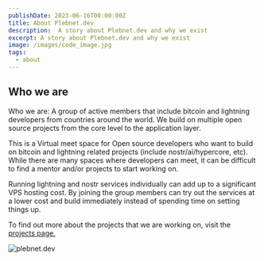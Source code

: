 ```yaml
---
publishDate: 2023-06-16T00:00:00Z
title: About Plebnet.dev
description:  A story about Plebnet.dev and why we exist
excerpt: A story about Plebnet.dev and why we exist
image: /images/code_image.jpg
tags:
  - about
---
```


## Who we are

Who we are: A group of active members that include bitcoin and lightning developers from countries around the world. We build on multiple open source projects from the core level to the application layer.

This is a Virtual meet space for Open source developers who want to build on bitcoin and lightning related projects (include nostr/ai/hypercore, etc). While there are many spaces where developers can meet, it can be difficult to find a mentor and/or projects to start working on.

Running lightning and nostr services individually can add up to a significant VPS hosting cost. By joining the group members can try out the services at a lower cost and build immediately instead of spending time on setting things up. 

To find out more about the projects that we are working on, visit the [projects page.](/projects)

![plebnet.dev](/images/logo-dark-horiz-transparent.png)
